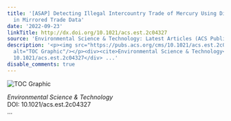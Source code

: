```yaml
---
title: '[ASAP] Detecting Illegal Intercountry Trade of Mercury Using Discrepancies
  in Mirrored Trade Data'
date: '2022-09-23'
linkTitle: http://dx.doi.org/10.1021/acs.est.2c04327
source: 'Environmental Science & Technology: Latest Articles (ACS Publications)'
description: '<p><img src="https://pubs.acs.org/cms/10.1021/acs.est.2c04327/asset/images/medium/es2c04327_0004.gif"
  alt="TOC Graphic"/></p><div><cite>Environmental Science & Technology</cite></div><div>DOI:
  10.1021/acs.est.2c04327</div> ...'
disable_comments: true
---
```

<p><img src="https://pubs.acs.org/cms/10.1021/acs.est.2c04327/asset/images/medium/es2c04327_0004.gif" alt="TOC Graphic"/></p><div><cite>Environmental Science & Technology</cite></div><div>DOI: 10.1021/acs.est.2c04327</div> ...